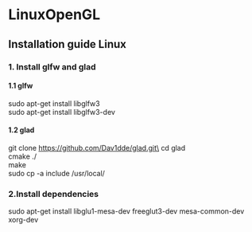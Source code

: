 # LinuxOpenGL

## Installation guide Linux

### 1. Install glfw and glad
#### 1.1 glfw
sudo apt-get install libglfw3\
sudo apt-get install libglfw3-dev
#### 1.2 glad
git clone https://github.com/Dav1dde/glad.git\
cd glad\
cmake ./\
make\
sudo cp -a include /usr/local/

### 2.Install dependencies
sudo apt-get install libglu1-mesa-dev freeglut3-dev mesa-common-dev xorg-dev
